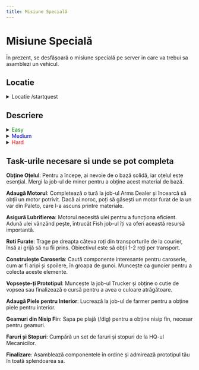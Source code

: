 ```yaml
---
title: Misiune Specială
---
```


# Misiune Specială


În prezent, se desfășoară o misiune specială pe server in care va trebui sa asamblezi un vehicul.


## Locatie
<details class="details custom-block">
    <summary>Locatie /startquest</summary>
    <p>![startquest](https://i.imgur.com/6rG31iA.png)</p>
</details>

## Descriere

<details class="details custom-block">
    <summary><span style="color:green">Easy</span></summary>
    <ul class="description">
        <li>- Intre <code>5.000.000$</code> si <code>10.000.000$</code></li>
        <li>- B-Points intre 200 si 300</li>
        <li>- Puncte premium între 10 și 15</li>
        <li>- 100 de GiftPoints</li>
    </ul>
</details>

<details class="details custom-block">
    <summary><span style="color:blue">Medium</span></summary>
    <ul class="description">
        <li>- Intre <code>13.000.000$</code> si <code>25.000.000$</code></li>
        <li>- B-Points intre 350 si 550</li>
        <li>- Puncte premium între 15 și 33</li>
        <li>- 200 de GiftPoints</li>
        <li>- Sansa 2% pentru un shard Maseratti Levante</li>
    </ul>
</details>

<details class="details custom-block">
    <summary><span style="color:red">Hard</span></summary>
    <ul class="description">
        <li>- Intre <code>25.000.000$</code> si <code>44.000.000$</code></li>
        <li>- B-Points intre 500 si 1000</li>
        <li>- Puncte premium între 35 și 50</li>
        <li>- 300 de GiftPoints</li>
        <li>- Sansa 2% pentru un shard Brabus 63</li>
        <li>- Sansa 0.5% pentru un shard Dacia 1310</li>
    </ul>
</details>

## Task-urile necesare si unde se pot completa

**Obține Oțelul**: Pentru a începe, ai nevoie de o bază solidă, iar oțelul este esențial. Mergi la job-ul de miner pentru a obține acest material de bază.

**Adaugă Motorul**: Completează o tură la job-ul Arms Dealer și încearcă să obții un motor potrivit. Dacă ai noroc, poți să găsești un motor furat de la un var din Paleto, care l-a ascuns printre materiale.

**Asigură Lubrifierea**: Motorul necesită ulei pentru a funcționa eficient. Adună ulei vânzând pește, întrucât Fish job-ul îți va oferi această resursă importantă.

**Roti Furate**: Trage pe dreapta câteva roți din transporturile de la courier, însă ai grijă să nu fii prins. Obiectivul este să obții 1-2 roți per transport.

**Construiește Caroseria**: Caută componente interesante pentru caroserie, cum ar fi aripi și spoilere, în groapa de gunoi. Muncește ca gunoier pentru a colecta aceste elemente.

**Vopsește-ți Prototipul**: Muncește la job-ul Trucker și obține o cutie de vopsea sau finalizează o cursă pentru a avea o culoare atrăgătoare.

**Adaugă Piele pentru Interior**: Lucrează la job-ul de farmer pentru a obține piele pentru interior.

**Geamuri din Nisip Fi**n: Sapa pe plajă (/dig) pentru a obține nisip fin, necesar pentru geamuri.

**Faruri și Stopuri**: Cumpără un set de faruri și stopuri de la HQ-ul Mecanicilor.

**Finalizare**: Asamblează componentele în ordine și admirează prototipul tău în toată splendoarea sa.
